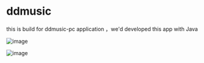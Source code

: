 # ddmusic
this is build for ddmusic-pc application ，we'd developed this app with Java

![image](https://github.com/StickPoint/ddmusic/assets/46984923/bfec2b03-8160-4dd7-9dc3-a1a97a9aa3c1)

![image](https://github.com/StickPoint/ddmusic/assets/46984923/6230f944-aae3-4147-bbd5-9334736c6623)
